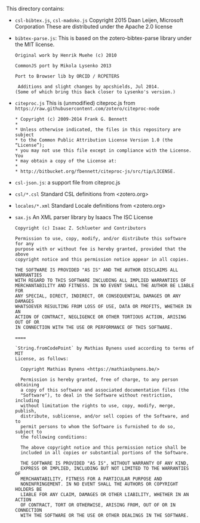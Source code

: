 This directory contains:

* `csl-bibtex.js`, `csl-madoko.js`
  Copyright 2015 Daan Leijen, Microsoft Corporation 
  These are distributed under the Apache 2.0 license

* `bibtex-parse.js`: 
  This is based on the zotero-bibtex-parse library under the MIT license.
  ```  
  Original work by Henrik Muehe (c) 2010

  CommonJS port by Mikola Lysenko 2013
 
  Port to Browser lib by ORCID / RCPETERS

   Additions and slight changes by apcshields, Jul 2014.
  (Some of which bring this back closer to Lysenko's version.)
  ```

* `citeproc.js`
  This is (unmodified) citeproc.js from `https://raw.githubusercontent.com/zotero/citeproc-node`
  ```   
  * Copyright (c) 2009-2014 Frank G. Bennett
  * 
  * Unless otherwise indicated, the files in this repository are subject
  * to the Common Public Attribution License Version 1.0 (the “License”);
  * you may not use this file except in compliance with the License. You
  * may obtain a copy of the License at:
  * 
  * http://bitbucket.org/fbennett/citeproc-js/src/tip/LICENSE.
  ```

* `csl-json.js`: a support file from citeproc.js

* `csl/*.csl`
  Standard CSL definitions from <zotero.org>

* `locales/*.xml`
  Standard Locale definitions from <zotero.org>

* `sax.js`
  An XML parser library by Isaacs
  The ISC License
  ```
  Copyright (c) Isaac Z. Schlueter and Contributors

  Permission to use, copy, modify, and/or distribute this software for any
  purpose with or without fee is hereby granted, provided that the above
  copyright notice and this permission notice appear in all copies.

  THE SOFTWARE IS PROVIDED "AS IS" AND THE AUTHOR DISCLAIMS ALL WARRANTIES
  WITH REGARD TO THIS SOFTWARE INCLUDING ALL IMPLIED WARRANTIES OF
  MERCHANTABILITY AND FITNESS. IN NO EVENT SHALL THE AUTHOR BE LIABLE FOR
  ANY SPECIAL, DIRECT, INDIRECT, OR CONSEQUENTIAL DAMAGES OR ANY DAMAGES
  WHATSOEVER RESULTING FROM LOSS OF USE, DATA OR PROFITS, WHETHER IN AN
  ACTION OF CONTRACT, NEGLIGENCE OR OTHER TORTIOUS ACTION, ARISING OUT OF OR
  IN CONNECTION WITH THE USE OR PERFORMANCE OF THIS SOFTWARE.

  ====

  `String.fromCodePoint` by Mathias Bynens used according to terms of MIT
  License, as follows:

    Copyright Mathias Bynens <https://mathiasbynens.be/>

    Permission is hereby granted, free of charge, to any person obtaining
    a copy of this software and associated documentation files (the
    "Software"), to deal in the Software without restriction, including
    without limitation the rights to use, copy, modify, merge, publish,
    distribute, sublicense, and/or sell copies of the Software, and to
    permit persons to whom the Software is furnished to do so, subject to
    the following conditions:

    The above copyright notice and this permission notice shall be
    included in all copies or substantial portions of the Software.

    THE SOFTWARE IS PROVIDED "AS IS", WITHOUT WARRANTY OF ANY KIND,
    EXPRESS OR IMPLIED, INCLUDING BUT NOT LIMITED TO THE WARRANTIES OF
    MERCHANTABILITY, FITNESS FOR A PARTICULAR PURPOSE AND
    NONINFRINGEMENT. IN NO EVENT SHALL THE AUTHORS OR COPYRIGHT HOLDERS BE
    LIABLE FOR ANY CLAIM, DAMAGES OR OTHER LIABILITY, WHETHER IN AN ACTION
    OF CONTRACT, TORT OR OTHERWISE, ARISING FROM, OUT OF OR IN CONNECTION
    WITH THE SOFTWARE OR THE USE OR OTHER DEALINGS IN THE SOFTWARE.
  ```    
